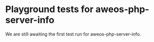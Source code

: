 # Playground tests for aweos-php-server-info
We are still awaiting the first test run for aweos-php-server-info.
